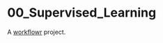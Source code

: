# 00_Supervised_Learning

A [workflowr][] project.

[workflowr]: https://github.com/jdblischak/workflowr
